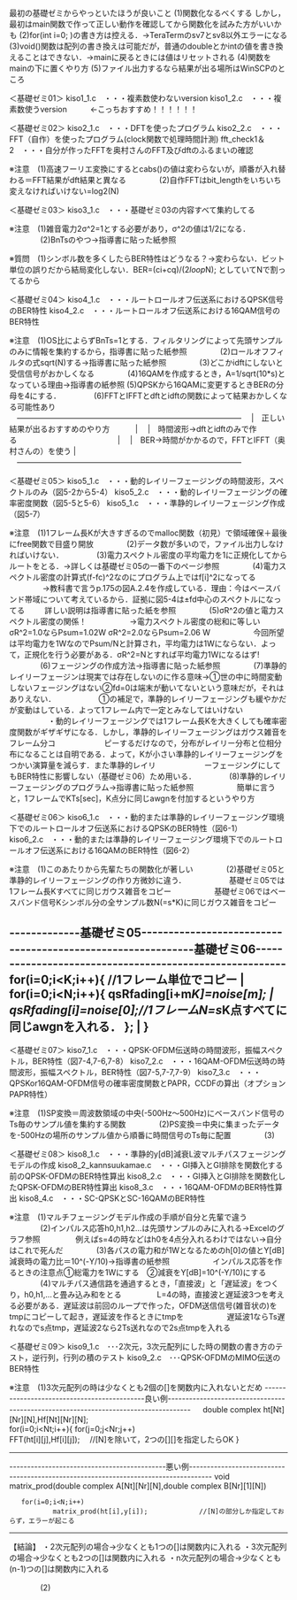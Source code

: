 最初の基礎ゼミからやっといたほうが良いこと
(1)関数化なるべくする
しかし，最初はmain関数で作って正しい動作を確認してから関数化を試みた方がいいかも
(2)for(int i=0;   )の書き方は控える．→TeraTermのsv7とsv8以外エラーになる
(3)void()関数は配列の書き換えは可能だが，普通のdoubleとかintの値を書き換えることはできない．→mainに戻るときには値はリセットされる
(4)関数をmainの下に置くやり方
(5)ファイル出力するなら結果が出る場所はWinSCPのところ


＜基礎ゼミ01＞
kiso1_1.c　・・・複素数使わないversion
kiso1_2.c　・・・複素数使うversion　　　←こっちおすすめ！！！！！！

＜基礎ゼミ02＞
kiso2_1.c　・・・DFTを使ったプログラム
kiso2_2.c　・・・FFT（自作）を使ったプログラム(clock関数で処理時間計測)
fft_check1＆2　・・・自分が作ったFFTを奥村さんのFFT及びdftのふるまいの確認

※注意　(1)高速フーリエ変換にするとcabs()の値は変わらないが，順番が入れ替わる＝FFT結果がdft結果と異なる
　　　　(2)自作FFTはbit_lengthをいちいち変えなければいけない=log2(N)


＜基礎ゼミ03＞
kiso3_1.c　・・・基礎ゼミ03の内容すべて集約してる

※注意　(1)雑音電力2σ^2=1とする必要があり，σ^2の値は1/2になる．
　　　　(2)BnTsのやつ→指導書に貼った紙参照

※質問　(1)シンボル数を多くしたらBER特性はどうなる？→変わらない．ビット単位の誤りだから結局変化しない．BER=(ci+cq)/(2*loop*N);	としていてNで割ってるから



＜基礎ゼミ04＞
kiso4_1.c　・・・ルートロールオフ伝送系におけるQPSK信号のBER特性
kiso4_2.c　・・・ルートロールオフ伝送系における16QAM信号のBER特性

※注意　(1)OS比によらずBnTs=1とする．フィルタリングによって先頭サンプルのみに情報を集約するから，指導書に貼った紙参照
　　　　(2)ロールオフフィルタの式sqrt(N)する→指導書に貼った紙参照
　　　　(3)どこかidftにしないと受信信号がおかしくなる
　　　　(4)16QAMを作成するとき，A=1/sqrt(10*s)となっている理由→指導書の紙参照
        (5)QPSKから16QAMに変更するときBERの分母を4にする．
　　　　(6)FFTとIFFTとdftとidftの関数によって結果おかしくなる可能性あり
　―――――――――――――――――――――――――――――
　|　正しい結果が出るおすすめのやり方　			　　|
　|　時間波形→dftとidftのみで作る　　　　　　　　　　　　　|
　|　BER→時間がかかるので，FFTとIFFT（奥村さんの）を使う   |
　―――――――――――――――――――――――――――――

＜基礎ゼミ05＞
kiso5_1.c　・・・動的レイリーフェージングの時間波形，スペクトルのみ（図5-2から5-4）
kiso5_2.c　・・・動的レイリーフェージングの確率密度関数（図5-5と5-6）
kiso5_1.c　・・・準静的レイリーフェージング作成（図5-7）


※注意　(1)1フレーム長Kが大きすぎるのでmalloc関数（初見）で領域確保＋最後にfree関数で目盛り開放
　　　　(2)データ数が多いので，ファイル出力しなければいけない．
　　　　(3)電力スペクトル密度の平均電力を1に正規化してからルートをとる．→詳しくは基礎ゼミ05の一番下のページ参照
　　　　(4)電力スペクトル密度の計算式(f-fc)^2なのにプログラム上ではf[i]^2になってる
　　　　   →教科書で言うp.175の図A.2.4を作成している．理由：今はベースバンド帯域について考えているから．証拠に図5-4は±fd中心のスペクトルになってる
	　　 詳しい説明は指導書に貼った紙を参照
　　　　(5)σR^2の値と電力スペクトル密度の関係！
　　　　　 →電力スペクトル密度の総和に等しい　σR^2=1.0ならPsum=1.02W σR^2=2.0ならPsum=2.06 W
　　　　　 今回所望は平均電力を1WなのでPsum/Nと計算され，平均電力は1Wにならない．よって，正規化を行う必要がある．σR^2=Nとすれば平均電力1Wになるはず!
　　　　(6)フェージングの作成方法→指導書に貼った紙参照
　　　　(7)準静的レイリーフェージンは現実では存在しないのに作る意味→①世の中に時間変動しないフェージングはない②fd=0は端末が動いてないという意味だが，それはありえない．
　　　　　 ①の補足で，準静的レイリーフェージングも緩やかだが変動はしている．よって1フレーム内で一定とみなしてはいけない
　　　　　・動的レイリーフェージングでは1フレーム長Kを大きくしても確率密度関数がギザギザになる．しかし，準静的レイリーフェージングはガウス雑音をフレーム分コ
　　　　　　ピーするだけなので，分布がレイリー分布と位相分布になることは自明である．よって，Kが小さい準静的レイリーフェージングをつかい演算量を減らす．また準静的レイリ
　　　　　　ーフェージングにしてもBER特性に影響しない（基礎ゼミ06）ため用いる．
　　　　(8)準静的レイリーフェージングのプログラム→指導書に貼った紙参照
　　　　　 簡単に言うと，1フレームでKTs[sec]，K点分に同じawgnを付加するというやり方

＜基礎ゼミ06＞
kiso6_1.c　・・・動的または準静的レイリーフェージング環境下でのルートロールオフ伝送系におけるQPSKのBER特性（図6-1）
kiso6_2.c　・・・動的または準静的レイリーフェージング環境下でのルートロールオフ伝送系における16QAMのBER特性（図6-2）

※注意　(1)このあたりから先輩たちの関数化が著しい
　　　　(2)基礎ゼミ05と準静的レイリーフェージングの作り方微妙に違う．
　　　　　 基礎ゼミ05では1フレーム長Kすべてに同じガウス雑音をコピー
　　　　　 基礎ゼミ06ではベースバンド信号Kシンボル分の全サンプル数N(=s*K)に同じガウス雑音をコピー

-------------基礎ゼミ05------------------------------------------------------------基礎ゼミ06--------------------------------------------------------
for(i=0;i<K;i++){	//1フレーム単位でコピー	     |		for(i=0;i<N;i++){
	qsRfading[i+m*K]=noise[m];		     |			  qsRfading[i]=noise[0];//1フレームN=s*K点すべてに同じawgnを入れる．
};						     |		}
-------------------------------------------------------------------------------------------------------------------------------------------------------

＜基礎ゼミ07＞
kiso7_1.c　・・・QPSK-OFDM伝送時の時間波形，振幅スペクトル，BER特性（図7-4,7-6,7-8）
kiso7_2.c　・・・16QAM-OFDM伝送時の時間波形，振幅スペクトル，BER特性（図7-5,7-7,7-9）
kiso7_3.c　・・・QPSKor16QAM-OFDM信号の確率密度関数とPAPR，CCDFの算出（オプションPAPR特性）

※注意　(1)SP変換＝周波数領域の中央(-500Hz～500Hz)にベースバンド信号のTs毎のサンプル値を集約する関数
　　　　(2)PS変換＝中央に集まったデータを-500Hzの場所のサンプル値から順番に時間信号のTs毎に配置
　　　　(3)


＜基礎ゼミ08＞
kiso8_1.c　・・・準静的y[dB]減衰L波マルチパスフェージングモデルの作成
kiso8_2_kannsuukamae.c　・・・GI挿入とGI排除を関数化する前のQPSK-OFDMのBER特性算出
kiso8_2.c　・・・GI挿入とGI排除を関数化したQPSK-OFDMのBER特性算出
kiso8_3.c　・・・16QAM-OFDMのBER特性算出
kiso8_4.c　・・・SC-QPSKとSC-16QAMのBER特性

※注意　(1)マルチフェージングモデル作成の手順が自分と先輩で違う
　　　　(2)インパルス応答h0,h1,h2...は先頭サンプルのみに入れる→Excelのグラフ参照
　　　　   例えばs=4の時などはh0を4点分入れるわけではない→自分はこれで死んだ
　　　　(3)各パスの電力和が1Wとなるためのh[0]の値とY[dB]減衰時の電力比＝10^(-Y/10)→指導書の紙参照
　　　　　 インパルス応答を作るときの注意点①総電力を1Wにする　②減衰をY[dB]=10^(-Y/10)にする
　　　　(4)マルチパス通信路を通過するとき，「直接波」と「遅延波」をつくり，h0,h1,...と畳み込み和をとる
　　　　   L=4の時，直接波と遅延波3つを考える必要がある．遅延波は前回のループで作った，OFDM送信信号(雑音状の)をtmpにコピーして起き，遅延波を作るときにtmpを
　　　　　 遅延波1ならTs遅れなのでs点tmp，遅延波2なら2Ts送れなので2s点tmpを入れる




＜基礎ゼミ09＞
kiso9_1.c　･･･2次元，3次元配列にした時の関数の書き方のテスト，逆行列，行列の積のテスト
kiso9_2.c　･･･QPSK-OFDMのMIMO伝送のBER特性




※注意　(1)3次元配列の時は少なくとも2個の[]を関数内に入れないとだめ
--------------------------------------------良い例------------------------------------------------------------------------------------
	　 double complex ht[Nt][Nr][N],Hf[Nt][Nr][N];	
	   for(i=0;i<Nt;i++){
		for(j=0;j<Nr;j++)	
			FFT(ht[i][j],Hf[i][j]);　		//[N]を除いて，2つの[][]を指定したらOK
	   }	　　　　

------------------------------------------------------------------------------------------------------------------------------------------------


--------------------------------------------悪い例------------------------------------------------------------------------------------
	   void matrix_prod(double complex A[Nt][Nr][N],double complex B[Nr][1][N])
	   
	   
	   for(i=0;i<N;i++)
               matrix_prod(ht[i],y[i]);				//[N]の部分しか指定しておらず，エラーが起こる
------------------------------------------------------------------------------------------------------------------------------------------------
【結論】
・2次元配列の場合→少なくとも1つの[]は関数内に入れる
・3次元配列の場合→少なくとも2つの[]は関数内に入れる
・n次元配列の場合→少なくとも(n-1)つの[]は関数内に入れる

　　　　(2)








